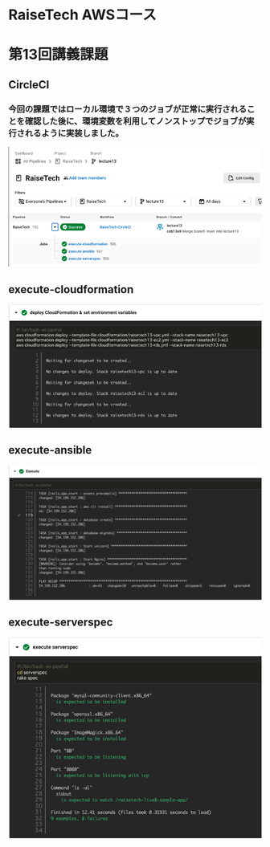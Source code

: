 # RaiseTech AWSコース
# 第13回講義課題


## CircleCI
### 今回の課題ではローカル環境で３つのジョブが正常に実行されることを確認した後に、環境変数を利用してノンストップでジョブが実行されるように実装しました。
![lecture13](../lecture13/circleci.png)
## execute-cloudformation
![lecture13](../lecture13/execute-cf.png)
## execute-ansible
![lecture13](../lecture13/execute-ansible.png)
## execute-serverspec
![lecture13](../lecture13/execute-serverspec.png)